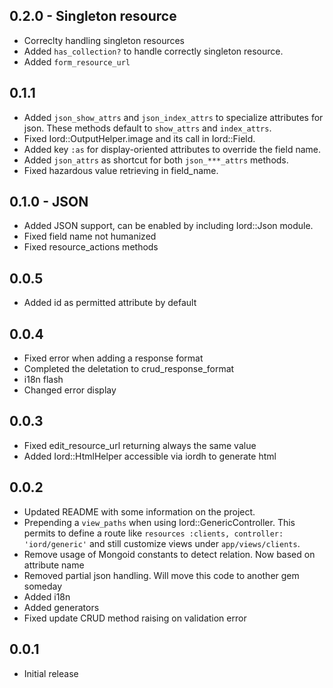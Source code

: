 ## 0.2.0 - Singleton resource
* Correclty handling singleton resources
* Added `has_collection?` to handle correctly singleton resource.
* Added `form_resource_url`

## 0.1.1
* Added `json_show_attrs` and `json_index_attrs` to specialize attributes for
  json. These methods default to `show_attrs` and `index_attrs`.
* Fixed Iord::OutputHelper.image and its call in Iord::Field.
* Added key `:as` for display-oriented attributes to override the field name.
* Added `json_attrs` as shortcut for both `json_***_attrs` methods.
* Fixed hazardous value retrieving in field_name.

## 0.1.0 - JSON
* Added JSON support, can be enabled by including Iord::Json module.
* Fixed field name not humanized
* Fixed resource_actions methods

## 0.0.5
* Added id as permitted attribute by default

## 0.0.4
* Fixed error when adding a response format
* Completed the deletation to crud_response_format
* i18n flash
* Changed error display

## 0.0.3
* Fixed edit_resource_url returning always the same value
* Added Iord::HtmlHelper accessible via iordh to generate html

## 0.0.2
* Updated README with some information on the project.
* Prepending a `view_paths` when using Iord::GenericController.
  This permits to define a route like `resources :clients, controller: 'iord/generic'`
  and still customize views under `app/views/clients`.
* Remove usage of Mongoid constants to detect relation. Now based on attribute name
* Removed partial json handling. Will move this code to another gem someday
* Added i18n
* Added generators
* Fixed update CRUD method raising on validation error

## 0.0.1
* Initial release
